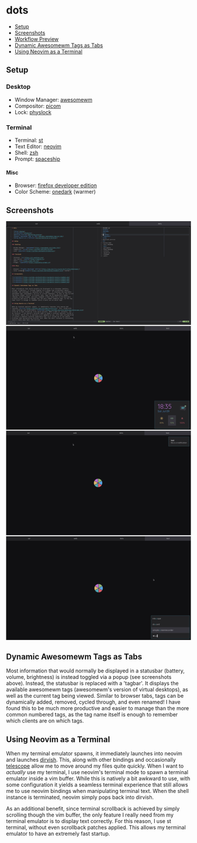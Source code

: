 # dots

- [Setup](#setup)
- [Screenshots](#features)
- [Workflow Preview](#workflow-preview)
- [Dynamic Awesomewm Tags as Tabs](#dynamic-awesomewm-tags-as-tabs)
- [Using Neovim as a Terminal](#using-neovim-as-a-terminal)

## Setup

### Desktop

- Window Manager: [awesomewm](https://awesomewm.org/index.html)
- Compositor: [picom](https://github.com/yshui/picom)
- Lock: [physlock](https://github.com/muennich/physlock)

### Terminal

- Terminal: [st](https://st.suckless.org)
- Text Editor: [neovim](https://neovim.io)
- Shell: [zsh](https://www.zsh.org)
- Prompt: [spaceship](https://spaceship-prompt.sh)

#### Misc

- Browser: [firefox developer edition](https://www.mozilla.org/en-US/firefox/developer/)
- Color Scheme: [onedark](https://github.com/navarasu/onedark.nvim) (warmer)

## Screenshots

![screenshot1](https://github.com/bsuth/dots/raw/master/assets/readme1.png)
![screenshot2](https://github.com/bsuth/dots/raw/master/assets/readme2.png)
![screenshot3](https://github.com/bsuth/dots/raw/master/assets/readme3.png)
![screenshot4](https://github.com/bsuth/dots/raw/master/assets/readme4.png)

## Dynamic Awesomewm Tags as Tabs

Most information that would normally be displayed in a statusbar (battery, 
volume, brightness) is instead toggled via a popup (see screenshots above). 
Instead, the statusbar is replaced with a 'tagbar'. It displays the available
awesomewm tags (awesomewm's version of virtual desktops), as well as the current 
tag being viewed. Similar to browser tabs, tags can be dynamically added, 
removed, cycled through, and even renamed! I have found this to be much more 
productive and easier to manage than the more common numbered tags, as the tag 
name itself is enough to remember which clients are on which tags.

## Using Neovim as a Terminal

When my terminal emulator spawns, it immediately launches into neovim and 
launches [dirvish](https://github.com/justinmk/vim-dirvish). This, along with
other bindings and occasionally [telescope](https://github.com/nvim-telescope/telescope.nvim)
allow me to move around my files quite quickly. When I want to _actually_ use
my terminal, I use neovim's terminal mode to spawn a terminal emulator inside a
vim buffer. While this is natively a bit awkward to use, with some configuration 
it yields a seamless terminal experience that still allows me to use neovim
bindings when manipulating terminal text. When the shell instance is terminated, 
neovim simply pops back into dirvish.

As an additional benefit, since terminal scrollback is achieved by simply 
scrolling though the vim buffer, the only feature I really need from my terminal
emulator is to display text correctly. For this reason, I use st terminal, 
without even scrollback patches applied. This allows my terminal emulator to 
have an extremely fast startup.
